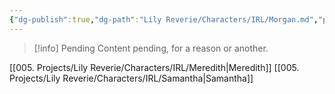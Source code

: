 ```yaml
---
{"dg-publish":true,"dg-path":"Lily Reverie/Characters/IRL/Morgan.md","permalink":"/lily-reverie/characters/irl/morgan/","created":"2024-01-20T04:39:31.596-03:00","updated":"2024-01-20T04:56:32.494-03:00"}
---
```



>[!info] Pending
>Content pending, for a reason or another.

[[005. Projects/Lily Reverie/Characters/IRL/Meredith\|Meredith]]
[[005. Projects/Lily Reverie/Characters/IRL/Samantha\|Samantha]]